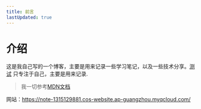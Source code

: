 ```yaml
---
title: 前言
lastUpdated: true
---
```

# 介绍
这是我自己写的一个博客，主要是用来记录一些学习笔记，以及一些技术分享。[测试](./guide/index.md)
只专注于自己，主要是用来记录.
> 我一切参考[MDN文档](https://developer.mozilla.org/zh-CN/)

网站：https://note-1315129881.cos-website.ap-guangzhou.myqcloud.com/
